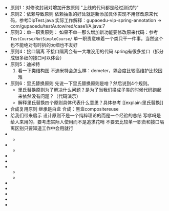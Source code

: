 - 原则1：对修改封闭对增加开放原则
  "上线的代码都是经过测试的"
- 原则2：依赖导致原则
  依赖抽象的好处就是新添加具体实现不用修改原来代码，参考DipTest.java
  实际工作解释：gupaoedu-vip-spring-annotation -> com/gupaoedu/testAutowired/case1/A.java:7
- 原则3：单一职责原则：
  如果不单一那么增加新功能要修改原来代码：参考`TestCourse/NotSimpleCourse/`
  单一职责意味着一个类只干一件事，当然这个也不能绝对有时拆的太细也不友好
- 原则4：接口隔离
  不接口隔离会有一大堆没用的代码
  spring有很多接口（拆分成很多细的接口可以体会）
- 原则5：迪米特
  1. 看一下类结构图   不迪米特会怎么样：demeter，耦合度比较高维护比较困难
- 原则6：里氏替换原则
  先说一下里氏替换原则是啥？然后说到4个规则。
	- 里氏替换原则为了解决什么问题？是为了当我们换成子类的时候代码跑起来依然没有问题？（代码演示）
	- 解释里氏替换四个原则具体代表什么意思？具体参考 [[explain:里氏替换]]
- 合成复用原则
  继承是白盒
  合成：黑盒compositereuse
- 给我们带来启示
  设计原则不是一个纯粹理论的而是一个经验的总结
  写嗲吗是给人来用的，要考虑实际人使用而不是追求花哨
  不要去比较单一职责和接口隔离区别只要知道工作中会用就行
-
	-
-
	-
-
-
-
	-
	-
-
-
-
-
-